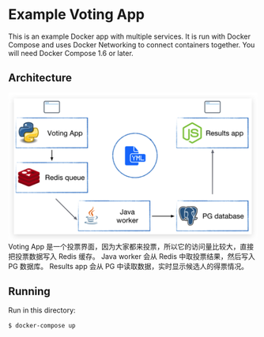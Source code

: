 Example Voting App
==================

This is an example Docker app with multiple services. It is run with Docker Compose and uses Docker Networking to connect containers together. You will need Docker Compose 1.6 or later.

Architecture
-----
![pic](architecture.png)
Voting App 是一个投票界面，因为大家都来投票，所以它的访问量比较大，直接把投票数据写入 Redis 缓存。
Java worker 会从 Redis 中取投票结果，然后写入 PG 数据库。
Results app 会从 PG 中读取数据，实时显示候选人的得票情况。

Running
-------

Run in this directory:

    $ docker-compose up
